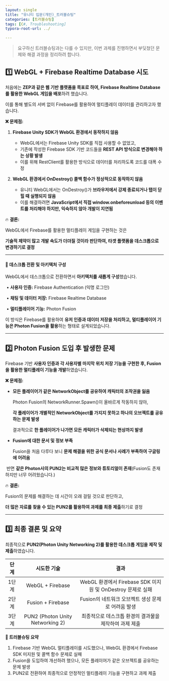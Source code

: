 ```yaml
---
layout: single
title: "유니티 입문(개인)_트러블슈팅"
categories: [트러블슈팅]
tags: [C#, Troubleshooting]
typora-root-url: ../

---
```


> 요구하신 트러블슈팅과는 다를 수 있지만, 이번 과제를 진행하면서 부딪쳤던 문제와 해결 과정을 정리하려 합니다.



## 1️⃣ WebGL + Firebase Realtime Database 시도



처음에는 **ZEP과 같은 웹 기반 플랫폼을 목표로 하여, Firebase Realtime Database를 활용한 WebGL 게임을 배포**하려 했습니다.

이를 통해 별도의 서버 없이 Firebase를 활용하여 멀티플레이 데이터를 관리하고자 했습니다.



**❌ 문제점:**

1. **Firebase Unity SDK가 WebGL 환경에서 동작하지 않음**
   - WebGL에서는 Firebase Unity SDK를 직접 사용할 수 없었고,
   - 기존에 작성한 Firebase SDK 기반 코드들을 **REST API 방식으로 변경해야 하는 상황 발생**	
   - 이를 위해 RestClient를 활용한 방식으로 데이터를 처리하도록 코드를 대폭 수정

2. **WebGL 환경에서 OnDestroy() 콜백 함수가 정상적으로 동작하지 않음**
   - 유니티 WebGL에서는 OnDestroy()가 **브라우저에서 강제 종료되거나 탭이 닫힐 때 실행되지 않음**
   - 이를 해결하려면 **JavaScript에서 직접 window.onbeforeunload 등의 이벤트를 처리해야 하지만, 익숙하지 않아 개발이 지연됨**



🔥 **결론:**

WebGL에서 Firebase를 활용한 멀티플레이 게임을 구현하는 것은

**기술적 제약이 많고 개발 속도가 더뎌질 것이라 판단하여, 타겟 플랫폼을 데스크톱으로 변경하기로 결정**

---

#### 📌 **데스크톱 전환 및 아키텍처 구성**

WebGL에서 데스크톱으로 전환하면서 **아키텍처를 새롭게 구성**했습니다.

​	•	**사용자 인증:** Firebase Authentication (익명 로그인)

​	•	**채팅 및 데이터 저장:** Firebase Realtime Database

​	•	**멀티플레이어 기능:** Photon Fusion



이 방식은 Firebase를 활용하여 **유저 인증과 데이터 저장을 처리하고, 멀티플레이어 기능은 Photon Fusion을 활용**하는 형태로 설계되었습니다.

---

## 2️⃣ Photon Fusion 도입 후 발생한 문제



Firebase 기반 **사용자 인증과 각 사용자별 마지막 위치 저장 기능을 구현한 후, Fusion을 활용한 멀티플레이 기능을 개발**하였습니다.



**❌ 문제점:**

- **모든 플레이어가 같은 NetworkObject를 공유하여 캐릭터의 조작권을 잃음**

  Photon Fusion의 NetworkRunner.Spawn()이 올바르게 작동하지 않아,

  **각 플레이어가 개별적인 NetworkObject를 가지지 못하고 하나의 오브젝트를 공유하는 문제 발생**    

  결과적으로 **한 플레이어가 나가면 모든 캐릭터가 삭제되는 현상까지 발생**

- **Fusion에 대한 문서 및 정보 부족**

  Fusion을 처음 다루다 보니 **문제 해결을 위한 공식 문서나 사례가 부족하여 구글링에 어려움**

​	반면 **같은 Photon사의 PUN2는 비교적 많은 정보와 튜토리얼이 존재**(Fusion도 존재하지만 너무 어려웠습니다.)

🔥 **결론:**

Fusion의 문제를 해결하는 데 시간이 오래 걸릴 것으로 판단하고,

**더 많은 자료를 찾을 수 있는 PUN2를 활용하여 과제를 최종 제출**하기로 결정

---

## 3️⃣ 최종 결론 및 요약

최종적으로 **PUN2(Photon Unity Networking 2)를 활용한 데스크톱 게임을 제작 및 제출**하였습니다.



| 단계  |           시도한 기술            |                            결과                             |
| :---: | :------------------------------: | :---------------------------------------------------------: |
| 1단계 |         WebGL + Firebase         | WebGL 환경에서 Firebase SDK 미지원 및 OnDestroy 문제로 실패 |
| 2단계 |        Fusion + Firebase         |     Fusion의 네트워크 오브젝트 생성 문제로 어려움 발생      |
| 3단계 | PUN2 (Photon Unity Networking 2) |   최종적으로 데스크톱 환경의 결과물을 제작하여 과제 제출    |



**📌 트러블슈팅 요약**

1. Firebase 기반 WebGL 멀티플레이를 시도했으나, WebGL 환경에서 Firebase SDK 미지원 및 콜백 함수 문제로 실패
2. Fusion을 도입하여 개선하려 했으나, 모든 플레이어가 같은 오브젝트를 공유하는 문제 발생
3. PUN2로 전환하여 최종적으로 안정적인 멀티플레이 기능을 구현하고 과제 제출